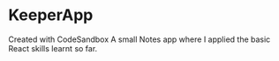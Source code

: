 # KeeperApp
Created with CodeSandbox
A small Notes app where I applied the basic React skills learnt so far.
